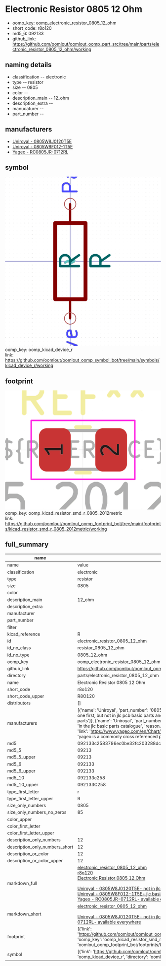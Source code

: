 # Electronic Resistor 0805 12 Ohm

  
* oomp_key: oomp_electronic_resistor_0805_12_ohm 
* short_code: r8o120
* md5_6: 092133  
* github_link: https://github.com/oomlout/oomlout_oomp_part_src/tree/main/parts/electronic_resistor_0805_12_ohm/working  
## naming details
* classification -- electronic
* type -- resistor
* size -- 0805
* color -- 
* description_main -- 12_ohm
* description_extra -- 
* manucaturer -- 
* part_number -- 


## manufacturers
* [Uniroyal - 0805W8J0120T5E]()  
* [Uniroyal - 0805W8F012-1T5E]()  
* [Yageo - RC0805JR-0712RL](https://www.yageo.com/en/Chart/Download/pdf/RC0805JR-0712RL)  

## symbol

![](symbol/0/working/working_600.png)  
oomp_key: oomp_kicad_device_r  
link: https://github.com/oomlout/oomlout_oomp_symbol_bot/tree/main/symbols/kicad_device_r/working  

## footprint

![](footprint/0/working/working_600.png)  
oomp_key: oomp_kicad_resistor_smd_r_0805_2012metric  
link: https://github.com/oomlout/oomlout_oomp_footprint_bot/tree/main/footprints/kicad_resistor_smd_r_0805_2012metric/working  

## full_summary
| name | value | 
| --- | --- | 
| name | value | 
| classification | electronic | 
| type | resistor | 
| size | 0805 | 
| color |  | 
| description_main | 12_ohm | 
| description_extra |  | 
| manufacturer |  | 
| part_number |  | 
| filter |  | 
| kicad_reference | R | 
| id | electronic_resistor_0805_12_ohm | 
| id_no_class | resistor_0805_12_ohm | 
| id_no_type | 0805_12_ohm | 
| oomp_key | oomp_electronic_resistor_0805_12_ohm | 
| github_link | https://github.com/oomlout/oomlout_oomp_part_src/tree/main/parts/electronic_resistor_0805_12_ohm/working | 
| directory | parts/electronic_resistor_0805_12_ohm | 
| name | Electronic Resistor 0805 12 Ohm | 
| short_code | r8o120 | 
| short_code_upper | R8O120 | 
| distributors | [] | 
| manufacturers | [{'name': 'Uniroyal', 'part_number': '0805W8J0120T5E', 'link': '', 'id': 'manufacturer_uniroyal', 'note': {'reason': 'did this one first, but not in jlc pcb basic parts and 1 percent are and they are the same price', 'reason_short': 'not in jlc basic parts'}}, {'name': 'Uniroyal', 'part_number': '0805W8F012-1T5E', 'link': '', 'id': 'manufacturer_uniroyal', 'note': {'reason': 'in the jlc basic parts catalogue', 'reason_short': 'jlc basic part'}}, {'name': 'Yageo', 'part_number': 'RC0805JR-0712RL', 'link': 'https://www.yageo.com/en/Chart/Download/pdf/RC0805JR-0712RL', 'id': 'manufacturer_yageo', 'note': {'reason': 'yageo is a commonly cross referenced part number', 'reason_short': 'available everywhere'}}] | 
| md5 | 092133c2583796ec0be32fc203288dc9 | 
| md5_5 | 09213 | 
| md5_5_upper | 09213 | 
| md5_6 | 092133 | 
| md5_6_upper | 092133 | 
| md5_10 | 092133c258 | 
| md5_10_upper | 092133C258 | 
| type_first_letter | r | 
| type_first_letter_upper | R | 
| size_only_numbers | 0805 | 
| size_only_numbers_no_zeros | 85 | 
| color_upper |  | 
| color_first_letter |  | 
| color_first_letter_upper |  | 
| description_only_numbers | 12 | 
| description_only_numbers_short | 12 | 
| description_or_color | 12 | 
| description_or_color_upper | 12 | 
| markdown_full | [electronic_resistor_0805_12_ohm](https://github.com/oomlout/oomlout_oomp_part_src/tree/main/parts/electronic_resistor_0805_12_ohm/working)<br>[r8o120](https://github.com/oomlout/oomlout_oomp_part_src/tree/main/parts/electronic_resistor_0805_12_ohm/working)<br>[Electronic Resistor 0805 12 Ohm](https://github.com/oomlout/oomlout_oomp_part_src/tree/main/parts/electronic_resistor_0805_12_ohm/working)<br><br>[Uniroyal - 0805W8J0120T5E- not in jlc basic parts]() [(L)  ](https://www.lcsc.com/search?q=0805W8J0120T5E)[(D)  ](https://www.digikey.com/en/products?keywords=0805W8J0120T5E)[(M)  ](https://www.mouser.com/Search/Refine?Keyword=0805W8J0120T5E)[(N)  ](https://www.newark.com/search?st=0805W8J0120T5E)[(SZ)  ](https://so.szlcsc.com/global.html?k=0805W8J0120T5E)<br>[Uniroyal - 0805W8F012-1T5E- jlc basic part]() [(L)  ](https://www.lcsc.com/search?q=0805W8F012-1T5E)[(D)  ](https://www.digikey.com/en/products?keywords=0805W8F012-1T5E)[(M)  ](https://www.mouser.com/Search/Refine?Keyword=0805W8F012-1T5E)[(N)  ](https://www.newark.com/search?st=0805W8F012-1T5E)[(SZ)  ](https://so.szlcsc.com/global.html?k=0805W8F012-1T5E)<br>[Yageo - RC0805JR-0712RL- available everywhere](https://www.yageo.com/en/Chart/Download/pdf/RC0805JR-0712RL) [(L)  ](https://www.lcsc.com/search?q=RC0805JR-0712RL)[(D)  ](https://www.digikey.com/en/products?keywords=RC0805JR-0712RL)[(M)  ](https://www.mouser.com/Search/Refine?Keyword=RC0805JR-0712RL)[(N)  ](https://www.newark.com/search?st=RC0805JR-0712RL)[(SZ)  ](https://so.szlcsc.com/global.html?k=RC0805JR-0712RL)<br> | 
| markdown_short | [electronic_resistor_0805_12_ohm](https://github.com/oomlout/oomlout_oomp_part_src/tree/main/parts/electronic_resistor_0805_12_ohm/working)<br><br>[Uniroyal - 0805W8J0120T5E- not in jlc basic parts]()[Uniroyal - 0805W8F012-1T5E- jlc basic part]()[Yageo - RC0805JR-0712RL- available everywhere](https://www.yageo.com/en/Chart/Download/pdf/RC0805JR-0712RL) | 
| footprint | [{'link': 'https://github.com/oomlout/oomlout_oomp_footprint_bot/tree/main/foootprntss/kicad_resistor_smd_r_0805_2012metric', 'oomp_key': 'oomp_kicad_resistor_smd_r_0805_2012metric', 'directory': 'oomlout_oomp_footprint_bot/footprints/kicad_resistor_smd_r_0805_2012metric//working/working.kicad_mod'}] | 
| symbol | [{'link': 'https://github.com/oomlout/oomlout_oomp_symbol_bot/tree/main/symbols/kicad_device_r', 'oomp_key': 'oomp_kicad_device_r', 'directory': 'oomlout_oomp_symbol_bot/symbols/kicad_device_r//working/working.kicad_sym'}] | 
